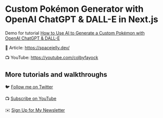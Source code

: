 # Custom Pokémon Generator with OpenAI ChatGPT & DALL-E in Next.js

Demo for tutorial [How to Use AI to Generate a Custom Pokémon with OpenAI ChatGPT & DALL-E](https://youtube.com/colbyfayock)

📝 Article: https://spacejelly.dev/

📺 YouTube: https://youtube.com/colbyfayock

## More tutorials and walkthroughs

🐦 [Follow me on Twitter](https://twitter.com/colbyfayock)

📺 [Subscribe on YouTube](https://www.youtube.com/colbyfayock)

✉️ [Sign Up for My Newsletter](https://colbyfayock.com/newsletter)

